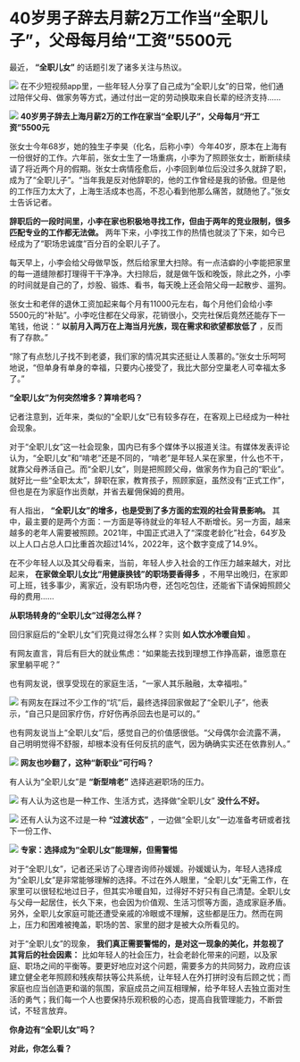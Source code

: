 

# 40岁男子辞去月薪2万工作当“全职儿子”，父母每月给“工资”5500元

最近， **“全职儿女”** 的话题引发了诸多关注与热议。

![](https://inews.gtimg.com/om_bt/OYNSsvo2NxuO5RrbRZcruVyo90gRTe30lWy9EIqCPxa8kAA/1000)
在不少短视频app里，一些年轻人分享了自己成为“全职儿女”的日常，他们通过陪伴父母、做家务等方式，通过付出一定的劳动换取来自长辈的经济支持……

![](https://inews.gtimg.com/om_bt/OZvZapXtrXSM-nptQx9LO2Rc8KlBGue6jJRms8OzQ7Y-4AA/1000)
**40岁男子辞去上海月薪2万的工作在家当“全职儿子”，父母每月“开工资”5500元**

张女士今年68岁，她的独生子李昊（化名，后称小李）今年40岁，原本在上海有一份很好的工作。六年前，张女士生了一场重病，小李为了照顾张女士，断断续续请了将近两个月的假期。张女士病情痊愈后，小李回到单位后没过多久就辞了职，成为了“全职儿子”。“当年我是反对他辞职的，他的工作曾经是我的骄傲。但是他的工作压力太大了，上海生活成本也高，不忍心看到他那么痛苦，就随他了。”张女士告诉记者。

**辞职后的一段时间里，小李在家也积极地寻找工作，但由于两年的竞业限制，很多匹配专业的工作都无法做。**
两年下来，小李找工作的热情也就淡了下来，如今已经成为了“职场忠诚度”百分百的全职儿子了。

每天早上，小李会给父母做早饭，然后给家里大扫除。有一点洁癖的小李能把家里的每一道缝隙都打理得干干净净。大扫除后，就是做午饭和晚饭，除此之外，小李的时间就是自己的了，炒股、锻炼、看书，每天晚上还会陪父母一起散步、遛狗。

张女士和老伴的退休工资加起来每个月有11000元左右，每个月他们会给小李5500元的“补贴”。小李吃住都在父母家，花销很小，交完社保后竟然还能存下一笔钱，他说：“
**以前月入两万在上海当月光族，现在需求和欲望都放低了** ，反而有了存款。”

“除了有点愁儿子找不到老婆，我们家的情况其实还挺让人羡慕的。”张女士乐呵呵地说，“但单身有单身的幸福，只要内心接受了，我比大部分空巢老人可幸福太多了。”

**“全职儿女”为何突然增多？算啃老吗？**

记者注意到，近年来，类似的“全职儿女”已有较多存在，在客观上已经成为一种社会现象。

对于“全职儿女”这一社会现象，国内已有多个媒体予以报道关注。有媒体发表评论认为，“全职儿女”和“啃老”还是不同的，“啃老”是年轻人呆在家里，什么也不干，就靠父母养活自己。而“全职儿女”，则是把照顾父母，做家务作为自己的“职业”。就好比一些“全职太太”，辞职在家，教育孩子，照顾家庭，虽然没有“正式工作”，但也是在为家庭作出贡献，并省去雇佣保姆的费用。

有人指出， **“全职儿女”的增多，也是受到了多方面的宏观的社会背景影响。**
其中，最主要的是两个方面：一方面是等待就业的年轻人不断增长。另一方面，越来越多的老年人需要被照顾。2021年，中国正式进入了“深度老龄化”社会，64岁及以上人口占总人口比重首次超过14%，2022年，这个数字变成了14.9%。

在不少年轻人以及其父母看来，当前，年轻人步入社会的工作压力越来越大，对比起来， **在家做全职儿女比“用健康换钱”的职场要香得多**
，不用早出晚归，在家即可上班，钱多事少，离家近，没有职场内卷，还包吃包住，还能省下请保姆照顾父母的费用……

**从职场转身的“全职儿女”过得怎么样？**

回归家庭后的“全职儿女”们究竟过得怎么样？实则 **如人饮水冷暖自知** 。

有网友直言，背后有巨大的就业焦虑：“如果能去找到理想工作挣高薪，谁愿意在家里躺平呢？”

也有网友说，很享受现在的家庭生活，“一家人其乐融融，太幸福啦。”

![](https://inews.gtimg.com/om_bt/OSlmnVtWtClGOfxotptFP9Epr1nr7Bu_yORK2v1bp9f2QAA/1000)
有网友在踩过不少工作的“坑”后，最终选择回家做起了“全职儿子”，他表示，“自己只是回家疗伤，疗好伤再杀回去也是可以的。”

也有网友说当上“全职儿女”后，感觉自己的价值感很低。“父母偶尔会流露不满，自己明明觉得不舒服，却根本没有任何反抗的底气，因为确确实实还在依靠别人。”

![](https://inews.gtimg.com/om_bt/OU_ctbWqi02HC8GDcHJYQXJOUBfyGvgMXbJ4qUJmNgQOUAA/1000)
**网友也吵翻了，这种“新职业”可行吗？**

有人认为“全职儿女”是 **“新型啃老”** 选择逃避职场的压力。

![](https://inews.gtimg.com/om_bt/Ogud8mMwKSgoR0AQ93XMwSO5MFPYfYkc8vWcSoaCi0h_8AA/1000)
有人认为这也是一种工作、生活方式，选择做“全职儿女” **没什么不好。**

![](https://inews.gtimg.com/om_bt/OwVXtILf7iYLhZzoJVNUeV91OoOvYjY39DQCOBmpIdk-4AA/1000)
还有人认为这不过是一种 **“过渡状态”** ，一边做“全职儿女”一边准备考研或者找下一份工作、

![](https://inews.gtimg.com/om_bt/OHTBLvS2vtGfWpx0N4Tq9PnNUYbAdcK6RT3RmVw8ree3cAA/1000)
**专家：选择成为“全职儿女”能理解，但需警惕**

对于“全职儿女”，记者还采访了心理咨询师孙媛媛。孙媛媛认为，年轻人选择成为“全职儿女”是非常能够理解的选择。不过在外人眼里，“全职儿女”无需工作，在家里可以很轻松地过日子，但其实冷暖自知，过得好不好只有自己清楚。全职儿女与父母一起居住，长久下来，也会因为价值观、生活习惯等方面，造成家庭矛盾。另外，全职儿女家庭可能还遭受亲戚的冷眼或不理解，这些都是压力。然而在网上，压力和困难被掩盖，职场的苦、家里的甜才是被大众所看见的。

对于“全职儿女”的现象， **我们真正需要警惕的，是对这一现象的美化，并忽视了其背后的社会因素：**
比如年轻人的社会压力，社会老龄化带来的问题，以及家庭、职场之间的平衡等。要更好地应对这个问题，需要多方的共同努力，政府应该建立健全老年照顾和残疾帮扶等公共系统，让年轻人在外打拼时没有后顾之忧；而家庭也应当创造更和谐的氛围，家庭成员之间互相理解，给予年轻人去独立面对生活的勇气；我们每一个人也要保持乐观积极的心态，提高自我管理能力，不断尝试，不轻言放弃。

**你身边有“全职儿女”吗？**

**对此，你怎么看？**

